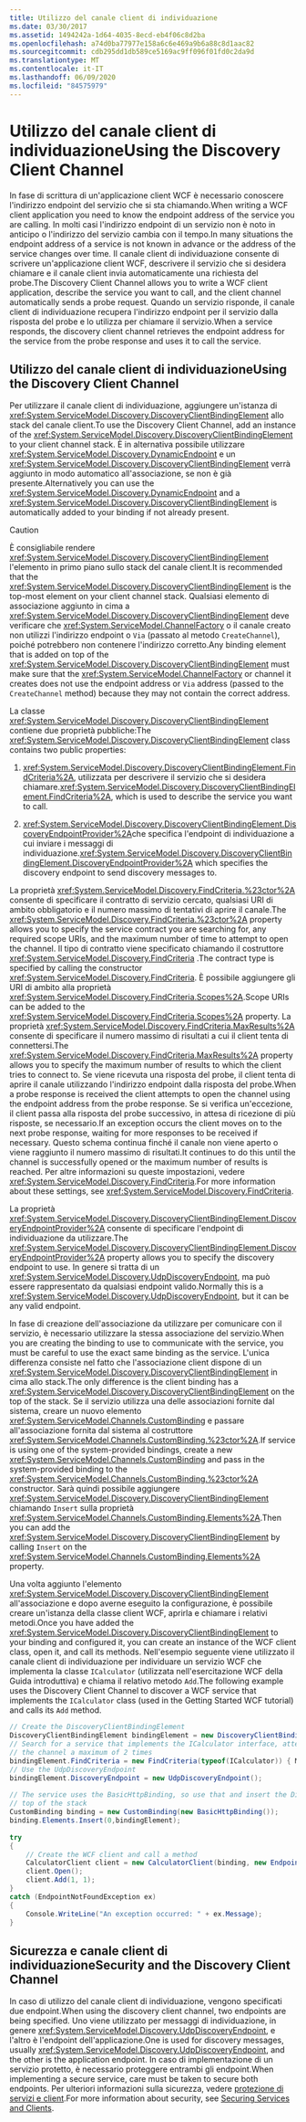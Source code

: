 ```yaml
---
title: Utilizzo del canale client di individuazione
ms.date: 03/30/2017
ms.assetid: 1494242a-1d64-4035-8ecd-eb4f06c8d2ba
ms.openlocfilehash: a74d0ba77977e158a6c6e469a9b6a88c8d1aac82
ms.sourcegitcommit: cdb295dd1db589ce5169ac9ff096f01fd0c2da9d
ms.translationtype: MT
ms.contentlocale: it-IT
ms.lasthandoff: 06/09/2020
ms.locfileid: "84575979"
---
```

# <a name="using-the-discovery-client-channel"></a><span data-ttu-id="10706-102">Utilizzo del canale client di individuazione</span><span class="sxs-lookup"><span data-stu-id="10706-102">Using the Discovery Client Channel</span></span>
<span data-ttu-id="10706-103">In fase di scrittura di un'applicazione client WCF è necessario conoscere l'indirizzo endpoint del servizio che si sta chiamando.</span><span class="sxs-lookup"><span data-stu-id="10706-103">When writing a WCF client application you need to know the endpoint address of the service you are calling.</span></span> <span data-ttu-id="10706-104">In molti casi l'indirizzo endpoint di un servizio non è noto in anticipo o l'indirizzo del servizio cambia con il tempo.</span><span class="sxs-lookup"><span data-stu-id="10706-104">In many situations the endpoint address of a service is not known in advance or the address of the service changes over time.</span></span> <span data-ttu-id="10706-105">Il canale client di individuazione consente di scrivere un'applicazione client WCF, descrivere il servizio che si desidera chiamare e il canale client invia automaticamente una richiesta del probe.</span><span class="sxs-lookup"><span data-stu-id="10706-105">The Discovery Client Channel allows you to write a WCF client application, describe the service you want to call, and the client channel automatically sends a probe request.</span></span> <span data-ttu-id="10706-106">Quando un servizio risponde, il canale client di individuazione recupera l'indirizzo endpoint per il servizio dalla risposta del probe e lo utilizza per chiamare il servizio.</span><span class="sxs-lookup"><span data-stu-id="10706-106">When a service responds, the discovery client channel retrieves the endpoint address for the service from the probe response and uses it to call the service.</span></span>  
  
## <a name="using-the-discovery-client-channel"></a><span data-ttu-id="10706-107">Utilizzo del canale client di individuazione</span><span class="sxs-lookup"><span data-stu-id="10706-107">Using the Discovery Client Channel</span></span>  
 <span data-ttu-id="10706-108">Per utilizzare il canale client di individuazione, aggiungere un'istanza di <xref:System.ServiceModel.Discovery.DiscoveryClientBindingElement> allo stack del canale client.</span><span class="sxs-lookup"><span data-stu-id="10706-108">To use the Discovery Client Channel, add an instance of the <xref:System.ServiceModel.Discovery.DiscoveryClientBindingElement> to your client channel stack.</span></span> <span data-ttu-id="10706-109">È in alternativa possibile utilizzare <xref:System.ServiceModel.Discovery.DynamicEndpoint> e un <xref:System.ServiceModel.Discovery.DiscoveryClientBindingElement> verrà aggiunto in modo automatico all'associazione, se non è già presente.</span><span class="sxs-lookup"><span data-stu-id="10706-109">Alternatively you can use the <xref:System.ServiceModel.Discovery.DynamicEndpoint> and a <xref:System.ServiceModel.Discovery.DiscoveryClientBindingElement> is automatically added to your binding if not already present.</span></span>  
  
> [!CAUTION]
> <span data-ttu-id="10706-110">È consigliabile rendere <xref:System.ServiceModel.Discovery.DiscoveryClientBindingElement> l'elemento in primo piano sullo stack del canale client.</span><span class="sxs-lookup"><span data-stu-id="10706-110">It is recommended that the <xref:System.ServiceModel.Discovery.DiscoveryClientBindingElement> is the top-most element on your client channel stack.</span></span> <span data-ttu-id="10706-111">Qualsiasi elemento di associazione aggiunto in cima a <xref:System.ServiceModel.Discovery.DiscoveryClientBindingElement> deve verificare che <xref:System.ServiceModel.ChannelFactory> o il canale creato non utilizzi l'indirizzo endpoint o `Via` (passato al metodo `CreateChannel`), poiché potrebbero non contenere l'indirizzo corretto.</span><span class="sxs-lookup"><span data-stu-id="10706-111">Any binding element that is added on top of the <xref:System.ServiceModel.Discovery.DiscoveryClientBindingElement> must make sure that the <xref:System.ServiceModel.ChannelFactory> or channel it creates does not use the endpoint address or `Via` address (passed to the `CreateChannel` method) because they may not contain the correct address.</span></span>  
  
 <span data-ttu-id="10706-112">La classe <xref:System.ServiceModel.Discovery.DiscoveryClientBindingElement> contiene due proprietà pubbliche:</span><span class="sxs-lookup"><span data-stu-id="10706-112">The <xref:System.ServiceModel.Discovery.DiscoveryClientBindingElement> class contains two public properties:</span></span>  
  
1. <span data-ttu-id="10706-113"><xref:System.ServiceModel.Discovery.DiscoveryClientBindingElement.FindCriteria%2A>, utilizzata per descrivere il servizio che si desidera chiamare.</span><span class="sxs-lookup"><span data-stu-id="10706-113"><xref:System.ServiceModel.Discovery.DiscoveryClientBindingElement.FindCriteria%2A>, which is used to describe the service you want to call.</span></span>  
  
2. <span data-ttu-id="10706-114"><xref:System.ServiceModel.Discovery.DiscoveryClientBindingElement.DiscoveryEndpointProvider%2A>che specifica l'endpoint di individuazione a cui inviare i messaggi di individuazione.</span><span class="sxs-lookup"><span data-stu-id="10706-114"><xref:System.ServiceModel.Discovery.DiscoveryClientBindingElement.DiscoveryEndpointProvider%2A> which specifies the discovery endpoint to send discovery messages to.</span></span>  
  
 <span data-ttu-id="10706-115">La proprietà <xref:System.ServiceModel.Discovery.FindCriteria.%23ctor%2A> consente di specificare il contratto di servizio cercato, qualsiasi URI di ambito obbligatorio e il numero massimo di tentativi di aprire il canale.</span><span class="sxs-lookup"><span data-stu-id="10706-115">The <xref:System.ServiceModel.Discovery.FindCriteria.%23ctor%2A> property allows you to specify the service contract you are searching for, any required scope URIs, and the maximum number of time to attempt to open the channel.</span></span> <span data-ttu-id="10706-116">Il tipo di contratto viene specificato chiamando il costruttore <xref:System.ServiceModel.Discovery.FindCriteria> .</span><span class="sxs-lookup"><span data-stu-id="10706-116">The contract type is specified by calling the constructor  <xref:System.ServiceModel.Discovery.FindCriteria>.</span></span> <span data-ttu-id="10706-117">È possibile aggiungere gli URI di ambito alla proprietà <xref:System.ServiceModel.Discovery.FindCriteria.Scopes%2A>.</span><span class="sxs-lookup"><span data-stu-id="10706-117">Scope URIs can be added to the <xref:System.ServiceModel.Discovery.FindCriteria.Scopes%2A> property.</span></span> <span data-ttu-id="10706-118">La proprietà <xref:System.ServiceModel.Discovery.FindCriteria.MaxResults%2A> consente di specificare il numero massimo di risultati a cui il client tenta di connettersi.</span><span class="sxs-lookup"><span data-stu-id="10706-118">The <xref:System.ServiceModel.Discovery.FindCriteria.MaxResults%2A> property allows you to specify the maximum number of results to which the client tries to connect to.</span></span> <span data-ttu-id="10706-119">Se viene ricevuta una risposta del probe, il client tenta di aprire il canale utilizzando l'indirizzo endpoint dalla risposta del probe.</span><span class="sxs-lookup"><span data-stu-id="10706-119">When a probe response is received the client attempts to open the channel using the endpoint address from the probe response.</span></span> <span data-ttu-id="10706-120">Se si verifica un'eccezione, il client passa alla risposta del probe successivo, in attesa di ricezione di più risposte, se necessario.</span><span class="sxs-lookup"><span data-stu-id="10706-120">If an exception occurs the client moves on to the next probe response, waiting for more responses to be received if necessary.</span></span> <span data-ttu-id="10706-121">Questo schema continua finché il canale non viene aperto o viene raggiunto il numero massimo di risultati.</span><span class="sxs-lookup"><span data-stu-id="10706-121">It continues to do this until the channel is successfully opened or the maximum number of results is reached.</span></span> <span data-ttu-id="10706-122">Per altre informazioni su queste impostazioni, vedere <xref:System.ServiceModel.Discovery.FindCriteria>.</span><span class="sxs-lookup"><span data-stu-id="10706-122">For more information about these settings, see <xref:System.ServiceModel.Discovery.FindCriteria>.</span></span>  
  
 <span data-ttu-id="10706-123">La proprietà <xref:System.ServiceModel.Discovery.DiscoveryClientBindingElement.DiscoveryEndpointProvider%2A> consente di specificare l'endpoint di individuazione da utilizzare.</span><span class="sxs-lookup"><span data-stu-id="10706-123">The <xref:System.ServiceModel.Discovery.DiscoveryClientBindingElement.DiscoveryEndpointProvider%2A> property allows you to specify the discovery endpoint to use.</span></span> <span data-ttu-id="10706-124">In genere si tratta di un <xref:System.ServiceModel.Discovery.UdpDiscoveryEndpoint>, ma può essere rappresentato da qualsiasi endpoint valido.</span><span class="sxs-lookup"><span data-stu-id="10706-124">Normally this is a <xref:System.ServiceModel.Discovery.UdpDiscoveryEndpoint>, but it can be any valid endpoint.</span></span>  
  
 <span data-ttu-id="10706-125">In fase di creazione dell'associazione da utilizzare per comunicare con il servizio, è necessario utilizzare la stessa associazione del servizio.</span><span class="sxs-lookup"><span data-stu-id="10706-125">When you are creating the binding to use to communicate with the service, you must be careful to use the exact same binding as the service.</span></span> <span data-ttu-id="10706-126">L'unica differenza consiste nel fatto che l'associazione client dispone di un <xref:System.ServiceModel.Discovery.DiscoveryClientBindingElement> in cima allo stack.</span><span class="sxs-lookup"><span data-stu-id="10706-126">The only difference is the client binding has a <xref:System.ServiceModel.Discovery.DiscoveryClientBindingElement> on the top of the stack.</span></span> <span data-ttu-id="10706-127">Se il servizio utilizza una delle associazioni fornite dal sistema, creare un nuovo elemento <xref:System.ServiceModel.Channels.CustomBinding> e passare all'associazione fornita dal sistema al costruttore <xref:System.ServiceModel.Channels.CustomBinding.%23ctor%2A>.</span><span class="sxs-lookup"><span data-stu-id="10706-127">If service is using one of the system-provided bindings, create a new <xref:System.ServiceModel.Channels.CustomBinding> and pass in the system-provided binding to the <xref:System.ServiceModel.Channels.CustomBinding.%23ctor%2A> constructor.</span></span> <span data-ttu-id="10706-128">Sarà quindi possibile aggiungere <xref:System.ServiceModel.Discovery.DiscoveryClientBindingElement> chiamando `Insert` sulla proprietà <xref:System.ServiceModel.Channels.CustomBinding.Elements%2A>.</span><span class="sxs-lookup"><span data-stu-id="10706-128">Then you can add the <xref:System.ServiceModel.Discovery.DiscoveryClientBindingElement> by calling `Insert` on the <xref:System.ServiceModel.Channels.CustomBinding.Elements%2A> property.</span></span>  
  
 <span data-ttu-id="10706-129">Una volta aggiunto l'elemento <xref:System.ServiceModel.Discovery.DiscoveryClientBindingElement> all'associazione e dopo averne eseguito la configurazione, è possibile creare un'istanza della classe client WCF, aprirla e chiamare i relativi metodi.</span><span class="sxs-lookup"><span data-stu-id="10706-129">Once you have added the <xref:System.ServiceModel.Discovery.DiscoveryClientBindingElement> to your binding and configured it, you can create an instance of the WCF client class, open it, and call its methods.</span></span> <span data-ttu-id="10706-130">Nell'esempio seguente viene utilizzato il canale client di individuazione per individuare un servizio WCF che implementa la classe `ICalculator` (utilizzata nell'esercitazione WCF della Guida introduttiva) e chiama il relativo metodo `Add`.</span><span class="sxs-lookup"><span data-stu-id="10706-130">The following example uses the Discovery Client Channel to discover a WCF service that implements the `ICalculator` class (used in the Getting Started WCF tutorial) and calls its `Add` method.</span></span>  
  
```csharp
// Create the DiscoveryClientBindingElement  
DiscoveryClientBindingElement bindingElement = new DiscoveryClientBindingElement();  
// Search for a service that implements the ICalculator interface, attempting to open  
// the channel a maximum of 2 times  
bindingElement.FindCriteria = new FindCriteria(typeof(ICalculator)) { MaxResults = 2 };  
// Use the UdpDiscoveryEndpoint  
bindingElement.DiscoveryEndpoint = new UdpDiscoveryEndpoint();  
  
// The service uses the BasicHttpBinding, so use that and insert the DiscoveryClientBindingElement at the
// top of the stack  
CustomBinding binding = new CustomBinding(new BasicHttpBinding());  
binding.Elements.Insert(0,bindingElement);  
  
try  
{  
    // Create the WCF client and call a method  
    CalculatorClient client = new CalculatorClient(binding, new EndpointAddress("http://schemas.microsoft.com/dynamic"));  
    client.Open();  
    client.Add(1, 1);  
}  
catch (EndpointNotFoundException ex)  
{  
    Console.WriteLine("An exception occurred: " + ex.Message);  
}  
```  
  
## <a name="security-and-the-discovery-client-channel"></a><span data-ttu-id="10706-131">Sicurezza e canale client di individuazione</span><span class="sxs-lookup"><span data-stu-id="10706-131">Security and the Discovery Client Channel</span></span>  
 <span data-ttu-id="10706-132">In caso di utilizzo del canale client di individuazione, vengono specificati due endpoint.</span><span class="sxs-lookup"><span data-stu-id="10706-132">When using the discovery client channel, two endpoints are being specified.</span></span> <span data-ttu-id="10706-133">Uno viene utilizzato per messaggi di individuazione, in genere <xref:System.ServiceModel.Discovery.UdpDiscoveryEndpoint>, e l'altro è l'endpoint dell'applicazione.</span><span class="sxs-lookup"><span data-stu-id="10706-133">One is used for discovery messages, usually <xref:System.ServiceModel.Discovery.UdpDiscoveryEndpoint>, and the other is the application endpoint.</span></span> <span data-ttu-id="10706-134">In caso di implementazione di un servizio protetto, è necessario proteggere entrambi gli endpoint.</span><span class="sxs-lookup"><span data-stu-id="10706-134">When implementing a secure service, care must be taken to secure both endpoints.</span></span> <span data-ttu-id="10706-135">Per ulteriori informazioni sulla sicurezza, vedere [protezione di servizi e client](securing-services-and-clients.md).</span><span class="sxs-lookup"><span data-stu-id="10706-135">For more information about security, see [Securing Services and Clients](securing-services-and-clients.md).</span></span>
